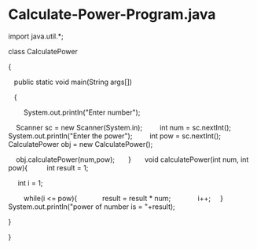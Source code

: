 # Calculate-Power-Program.java

import java.util.*;

class CalculatePower

{

   public static void main(String args[])
   
   { 
   
    
    System.out.println("Enter number");
    
    Scanner sc = new Scanner(System.in);
    
    int num = sc.nextInt();
    
    System.out.println("Enter the power");
    
    int pow = sc.nextInt();
      
    CalculatePower obj = new CalculatePower();
    
    obj.calculatePower(num,pow);
   
   }
   
   void calculatePower(int num, int pow){
     
    int result = 1;
    
     int i = 1;
     
    
    while(i <= pow){
      
      result = result * num;
      
       i++;
    }
     
System.out.println("power of number is = "+result);

}

}
